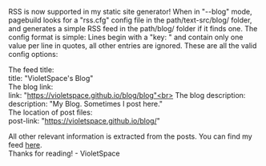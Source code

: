 RSS is now supported in my static site generator! 
When in "--blog" mode, pagebuild looks for a "rss.cfg" config file in the path/text-src/blog/ folder, and generates a simple RSS feed in the path/blog/ folder if it finds one.
The config format is simple: Lines begin with a "key: " and contain only one value per line in quotes, all other entries are ignored.
These are all the valid config options:

The feed title:<br>
title: "VioletSpace's Blog"<br>
The blog link:<br>
link: "https://violetspace.github.io/blog/blog"<br>
The blog description:<br>
description: "My Blog. Sometimes I post here."<br>
The location of post files:<br>
post-link: "https://violetspace.github.io/blog/"

All other relevant information is extracted from the posts.
You can find my feed [here](https://violetspace.github.io/blog/rss).<br>
Thanks for reading! - VioletSpace